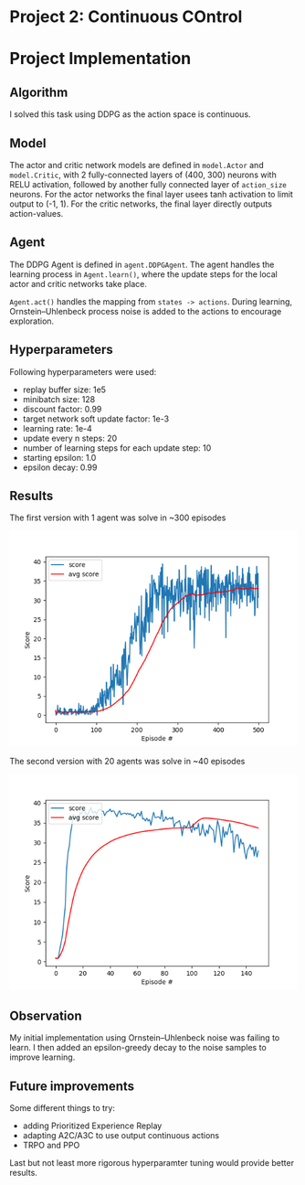 [//]: # (Image References)

[version1]: ./scores_1.png "1 Agent"
[version2]: ./scores_20.png "20 Agents"

# Project 2: Continuous COntrol

# Project Implementation

## Algorithm

I solved this task using DDPG as the action space is continuous.

## Model

The actor and critic network models are defined in `model.Actor` and `model.Critic`,
with 2 fully-connected layers of (400, 300) neurons with RELU activation, followed by
another fully connected layer of `action_size` neurons.
For the actor networks the final layer usees tanh activation to limit output to (-1, 1).
For the critic networks, the final layer directly outputs action-values.

## Agent

The DDPG Agent is defined in `agent.DDPGAgent`. The agent handles the learning process
in `Agent.learn()`, where the update steps for the local actor and critic networks take place. 

`Agent.act()` handles the mapping from `states -> actions`. During learning,
Ornstein–Uhlenbeck process noise is added to the actions to encourage exploration.

## Hyperparameters

Following hyperparameters were used:
* replay buffer size: 1e5
* minibatch size: 128 
* discount factor: 0.99 
* target network soft update factor: 1e-3  
* learning rate: 1e-4 
* update every n steps: 20
* number of learning steps for each update step: 10
* starting epsilon: 1.0
* epsilon decay: 0.99

## Results

The first version with 1 agent was solve in ~300 episodes

![1 Agent][version1]

The second version with 20 agents was solve in ~40 episodes

![20 Agents][version2]

## Observation

My initial implementation using Ornstein–Uhlenbeck noise was failing to learn.
I then added an epsilon-greedy decay to the noise samples to improve learning.

## Future improvements

Some different things to try:
* adding Prioritized Experience Replay
* adapting A2C/A3C to use output continuous actions
* TRPO and PPO

Last but not least more rigorous hyperparamter tuning would provide better results.
